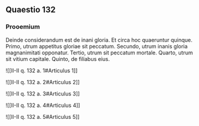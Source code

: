 ## Quaestio 132

### Prooemium

Deinde considerandum est de inani gloria. Et circa hoc quaeruntur quinque. Primo, utrum appetitus gloriae sit peccatum. Secundo, utrum inanis gloria magnanimitati opponatur. Tertio, utrum sit peccatum mortale. Quarto, utrum sit vitium capitale. Quinto, de filiabus eius.

![[II-II q. 132 a. 1#Articulus 1]]

![[II-II q. 132 a. 2#Articulus 2]]

![[II-II q. 132 a. 3#Articulus 3]]

![[II-II q. 132 a. 4#Articulus 4]]

![[II-II q. 132 a. 5#Articulus 5]]

